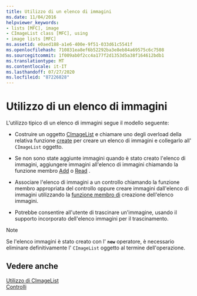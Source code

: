 ```yaml
---
title: Utilizzo di un elenco di immagini
ms.date: 11/04/2016
helpviewer_keywords:
- lists [MFC], image
- CImageList class [MFC], using
- image lists [MFC]
ms.assetid: e0aed188-a1e6-400e-9f51-033d61c5541f
ms.openlocfilehash: 710831ea8ef6b52292ba3e8eb84a69575c6c7508
ms.sourcegitcommit: 1f009ab0f2cc4a177f2d1353d5a38f164612bdb1
ms.translationtype: MT
ms.contentlocale: it-IT
ms.lasthandoff: 07/27/2020
ms.locfileid: "87226828"
---
```

# <a name="using-an-image-list"></a>Utilizzo di un elenco di immagini

L'utilizzo tipico di un elenco di immagini segue il modello seguente:

- Costruire un oggetto [CImageList](../mfc/reference/cimagelist-class.md) e chiamare uno degli overload della relativa funzione [create](../mfc/reference/cimagelist-class.md#create) per creare un elenco di immagini e collegarlo all' `CImageList` oggetto.

- Se non sono state aggiunte immagini quando è stato creato l'elenco di immagini, aggiungere immagini all'elenco di immagini chiamando la funzione membro [Add](../mfc/reference/cimagelist-class.md#add) o [Read](../mfc/reference/cimagelist-class.md#read) .

- Associare l'elenco di immagini a un controllo chiamando la funzione membro appropriata del controllo oppure creare immagini dall'elenco di immagini utilizzando la [funzione membro di](../mfc/reference/cimagelist-class.md#draw) creazione dell'elenco immagini.

- Potrebbe consentire all'utente di trascinare un'immagine, usando il supporto incorporato dell'elenco immagini per il trascinamento.

> [!NOTE]
> Se l'elenco immagini è stato creato con l' **`new`** operatore, è necessario eliminare definitivamente l' `CImageList` oggetto al termine dell'operazione.

## <a name="see-also"></a>Vedere anche

[Utilizzo di CImageList](../mfc/using-cimagelist.md)<br/>
[Controlli](../mfc/controls-mfc.md)
